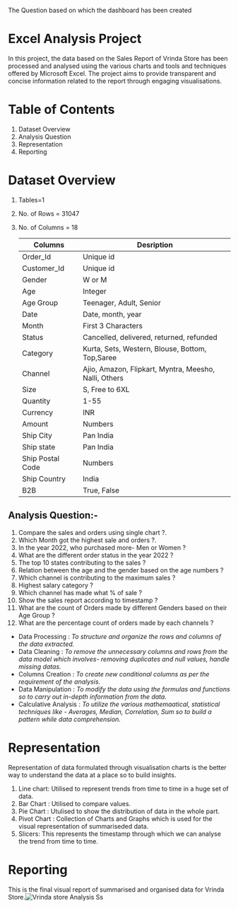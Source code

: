 The Question based on which the dashboard has been created
# Excel Analysis Project 
In this project, the data based on the Sales Report of Vrinda Store has been processed and analysed using the various charts and tools and techniques offered by Microsoft Excel. The project aims to provide transparent and concise information related to the report through engaging visualisations.
# Table of Contents
  1. Dataset Overview
  2. Analysis Question
  3. Representation
  4. Reporting
# Dataset Overview
  1. Tables=1
  2. No. of Rows = 31047
  3. No. of Columns = 18

     |Columns | Desription|
     |--------|-----------|
     |Order_Id|Unique id|
     |Customer_Id|Unique id|
     |Gender|W or M|
     |Age|Integer|
     |Age Group|Teenager, Adult, Senior|
     |Date|Date, month, year|
     |Month|First 3 Characters|
     |Status|Cancelled, delivered, returned, refunded|
     |Category|Kurta, Sets, Western, Blouse, Bottom, Top,Saree|
     |Channel|Ajio, Amazon, Flipkart, Myntra, Meesho, Nalli, Others|
     |Size|S, Free to 6XL|
     |Quantity|1-55|
     |Currency|INR|
     |Amount|Numbers|
     |Ship City|Pan India|
     |Ship state|Pan India|
     |Ship Postal Code|Numbers|
     |Ship Country|India|
     |B2B|True, False|
## Analysis Question:-
1. Compare the sales and orders using single chart ?.
2. Which Month got the highest sale and orders ?.
3. In the year 2022, who purchased more- Men or Women ?
4. What are the different order status in the year 2022 ?
5. The top 10 states contributing to the sales ?
6. Relation between the age and the gender based on the age numbers ?
7. Which channel is contributing to the maximum sales ?
8. Highest salary category ?
9. Which channel has made what % of sale ?
10. Show the sales report according to timestamp ?
11. What are the count of Orders made by different Genders based on their Age Group ?
12. What are the percentage count of orders made by each channels ?

* Data Processing :  _To structure and organize the rows and columns of the data extracted._
* Data Cleaning : _To remove the unnecessary columns and rows from the data model which involves- removing duplicates and null values, handle missing datas._
* Columns Creation : _To create new conditional columns as per the requirement of the analysis._
* Data Manipulation : _To modify the data using the formulas and functions so to carry out in-depth information from the data._
* Calculative Analysis : _To utilize the various mathemaatical, statistical techniques like - Averages, Median, Correlation, Sum so to build a pattern while data comprehension._
# Representation
Representation of data formulated through visualisation charts is the better way to understand the data at a place so to build insights.
1. Line chart: Utilised to represent trends from time to time in a huge set of data.
2. Bar Chart : Utilised to compare values.
3. Pie Chart : Utulised to show the distribution of data in the whole part.
4. Pivot Chart : Collection of Charts and Graphs which is used for the visual representation of summariseded data.
5. Slicers: This represents the timestamp through which we can analyse the trend from time to time.
   
# Reporting
This is the final visual report of summarised and organised data for Vrinda Store.![Vrinda store Analysis Ss](https://github.com/AmishaSingh21/Analysis-Project/assets/147337191/9aa468ac-4752-438e-b4e9-c625e770005e) 


